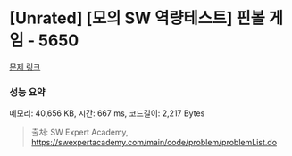 # [Unrated] [모의 SW 역량테스트] 핀볼 게임 - 5650 

[문제 링크](https://swexpertacademy.com/main/code/problem/problemDetail.do?contestProbId=AWXRF8s6ezEDFAUo) 

### 성능 요약

메모리: 40,656 KB, 시간: 667 ms, 코드길이: 2,217 Bytes



> 출처: SW Expert Academy, https://swexpertacademy.com/main/code/problem/problemList.do